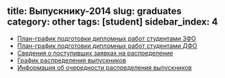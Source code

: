 title: Выпускнику-2014
slug: graduates
category: other
tags: [student]
sidebar_index: 4
---

-   [План-график подготовки дипломных работ студентами ЗФО](/files/plan_diplom.doc)
-   [План-график подготовки дипломных работ студентами ДФО](/files/plan_diplom_dfo.doc)
-   [Сведения о поступивших заявках на распределение](/files/raspred.doc)
-   [График распределения выпускников](/files/raspred_plan.doc)
-   [Информация об очередности распределения выпускников](/files/raspred_order.doc)
